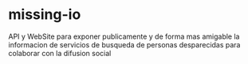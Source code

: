 missing-io
==========

API y WebSite para exponer publicamente y de forma mas amigable la informacion de servicios de busqueda de personas desparecidas para colaborar con la difusion social
